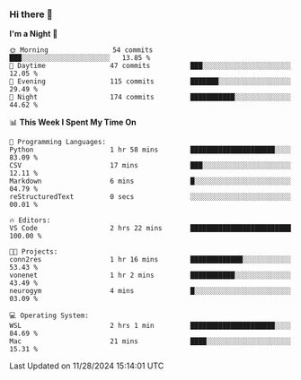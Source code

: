 ### Hi there 👋

<!--
**ALiersEL/ALiersEL** is a ✨ _special_ ✨ repository because its `README.md` (this file) appears on your GitHub profile.

Here are some ideas to get you started:

- 🔭 I’m currently working on ...
- 🌱 I’m currently learning ...
- 👯 I’m looking to collaborate on ...
- 🤔 I’m looking for help with ...
- 💬 Ask me about ...
- 📫 How to reach me: ...
- 😄 Pronouns: ...
- ⚡ Fun fact: ...
-->

<!--START_SECTION:waka-->
**I'm a Night 🦉** 

```text
🌞 Morning                54 commits          ███░░░░░░░░░░░░░░░░░░░░░░   13.85 % 
🌆 Daytime                47 commits          ███░░░░░░░░░░░░░░░░░░░░░░   12.05 % 
🌃 Evening                115 commits         ███████░░░░░░░░░░░░░░░░░░   29.49 % 
🌙 Night                  174 commits         ███████████░░░░░░░░░░░░░░   44.62 % 
```


📊 **This Week I Spent My Time On** 

```text
💬 Programming Languages: 
Python                   1 hr 58 mins        █████████████████████░░░░   83.09 % 
CSV                      17 mins             ███░░░░░░░░░░░░░░░░░░░░░░   12.11 % 
Markdown                 6 mins              █░░░░░░░░░░░░░░░░░░░░░░░░   04.79 % 
reStructuredText         0 secs              ░░░░░░░░░░░░░░░░░░░░░░░░░   00.01 % 

🔥 Editors: 
VS Code                  2 hrs 22 mins       █████████████████████████   100.00 % 

🐱‍💻 Projects: 
conn2res                 1 hr 16 mins        █████████████░░░░░░░░░░░░   53.43 % 
vonenet                  1 hr 2 mins         ███████████░░░░░░░░░░░░░░   43.49 % 
neurogym                 4 mins              █░░░░░░░░░░░░░░░░░░░░░░░░   03.09 % 

💻 Operating System: 
WSL                      2 hrs 1 min         █████████████████████░░░░   84.69 % 
Mac                      21 mins             ████░░░░░░░░░░░░░░░░░░░░░   15.31 % 
```


 Last Updated on 11/28/2024 15:14:01 UTC
<!--END_SECTION:waka-->

